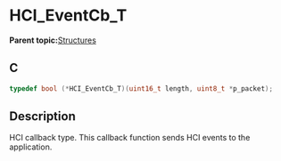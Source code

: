# HCI\_EventCb\_T

**Parent topic:**[Structures](GUID-35A580E5-3825-4AC4-AD76-66992CD780D1.md)

## C

```c
typedef bool (*HCI_EventCb_T)(uint16_t length, uint8_t *p_packet);
```

## Description

HCI callback type. This callback function sends HCI events to the application.

